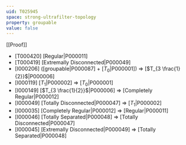 ```yaml
---
uid: T025945
space: strong-ultrafilter-topology
property: groupable
value: false
---
```

[[Proof]]

* [T000420] [Regular|P000011]
* [T000419] [Extremally Disconnected|P000049]
* [I000206] ([groupable|P000087] + [$T_0$|P000001]) => [$T_{3 \frac{1}{2}}$|P000006]
* [I000119] [$T_1$|P000002] => [$T_0$|P000001]
* [I000149] [$T_{3 \frac{1}{2}}$|P000006] => [Completely Regular|P000012]
* [I000049] [Totally Disconnected|P000047] => [$T_1$|P000002]
* [I000035] [Completely Regular|P000012] => [Regular|P000011]
* [I000046] [Totally Separated|P000048] => [Totally Disconnected|P000047]
* [I000045] [Extremally Disconnected|P000049] => [Totally Separated|P000048]

